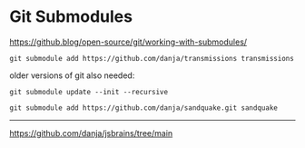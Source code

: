 # Git Submodules

https://github.blog/open-source/git/working-with-submodules/

```
git submodule add https://github.com/danja/transmissions transmissions
```

older versions of git also needed:

```
git submodule update --init --recursive
```

```
git submodule add https://github.com/danja/sandquake.git sandquake
```

---

https://github.com/danja/jsbrains/tree/main
